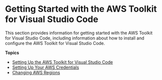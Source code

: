 # Getting Started with the AWS Toolkit for Visual Studio Code<a name="getting-started"></a>

This section provides information for getting started with the AWS Toolkit for Visual Studio Code, including information about how to install and configure the AWS Toolkit for Visual Studio Code\.

**Topics**
+ [Setting Up the AWS Toolkit for Visual Studio Code](setup-toolkit.md)
+ [Setting Up Your AWS Credentials](setup-credentials.md)
+ [Changing AWS Regions](setup-region.md)